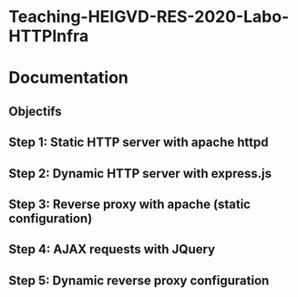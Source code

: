 # Teaching-HEIGVD-RES-2020-Labo-HTTPInfra
# Documentation

## Objectifs


## Step 1: Static HTTP server with apache httpd

## Step 2: Dynamic HTTP server with express.js


## Step 3: Reverse proxy with apache (static configuration)


## Step 4: AJAX requests with JQuery

## Step 5: Dynamic reverse proxy configuration
